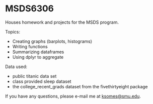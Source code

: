 # MSDS6306
Houses homework and projects for the MSDS program.     

Topics:    
* Creating graphs (barplots, histograms)    
* Writing functions    
* Summarizing dataframes    
* Using dplyr to aggregate    

Data used:    
* public titanic data set    
* class provided sleep dataset    
* the college_recent_grads dataset from the fivethirtyeight package        


If you have any questions, please e-mail me at ksomes@smu.edu. 


